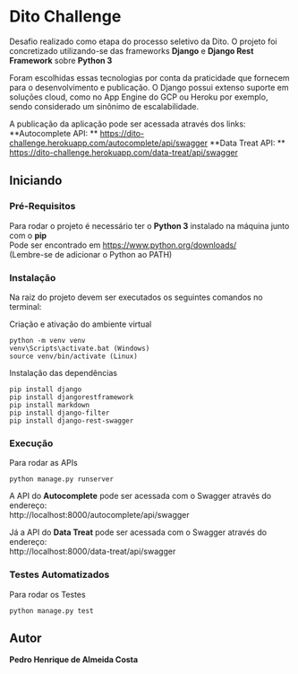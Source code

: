 # Dito Challenge

Desafio realizado como etapa do processo seletivo da Dito. O projeto foi concretizado utilizando-se das frameworks
**Django** e **Django Rest Framework** sobre **Python 3**  
  
Foram escolhidas essas tecnologias por conta da praticidade que fornecem para o desenvolvimento e publicação. O
Django possui extenso suporte em soluções cloud, como no App Engine do GCP ou Heroku por exemplo, sendo considerado um
sinônimo de escalabilidade.  

A publicação da aplicação pode ser acessada através dos links:  
**Autocomplete API: ** https://dito-challenge.herokuapp.com/autocomplete/api/swagger
**Data Treat API: ** https://dito-challenge.herokuapp.com/data-treat/api/swagger

## Iniciando
### Pré-Requisitos

Para rodar o projeto é necessário ter o **Python 3** instalado na máquina junto com o **pip**  
Pode ser encontrado em https://www.python.org/downloads/  
(Lembre-se de adicionar o Python ao PATH)

### Instalação

Na raiz do projeto devem ser executados os seguintes comandos no terminal:


Criação e ativação do ambiente virtual 

```
python -m venv venv
venv\Scripts\activate.bat (Windows)
source venv/bin/activate (Linux)
```

Instalação das dependências

```
pip install django
pip install djangorestframework
pip install markdown
pip install django-filter
pip install django-rest-swagger
```

### Execução

Para rodar as APIs

```
python manage.py runserver
```
A API do **Autocomplete** pode ser acessada com o Swagger através do endereço:  
http://localhost:8000/autocomplete/api/swagger  

Já a API do **Data Treat** pode ser acessada com o Swagger através do endereço:  
http://localhost:8000/data-treat/api/swagger

### Testes Automatizados

Para rodar os Testes

```
python manage.py test
```

## Autor

**Pedro Henrique de Almeida Costa**
